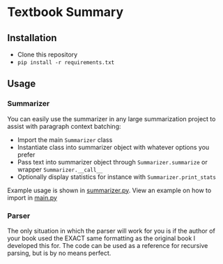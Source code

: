 # Textbook Summary

## Installation
- Clone this repository
- `pip install -r requirements.txt`

## Usage
### Summarizer
You can easily use the summarizer in any large summarization project to assist with paragraph context batching:
- Import the main `Summarizer` class
- Instantiate class into summarizer object with whatever options you prefer
- Pass text into summarizer object through `Summarizer.summarize` or wrapper `Summarizer.__call__`
- Optionally display statistics for instance with `Summarizer.print_stats`
  
Example usage is shown in [summarizer.py](utils/summarizer.py). View an example on how to import in [main.py](main.py)

### Parser
The only situation in which the parser will work for you is if the author of your book used the EXACT same formatting as the original book I developed this for. The code can be used as a reference for recursive parsing, but is by no means perfect.
